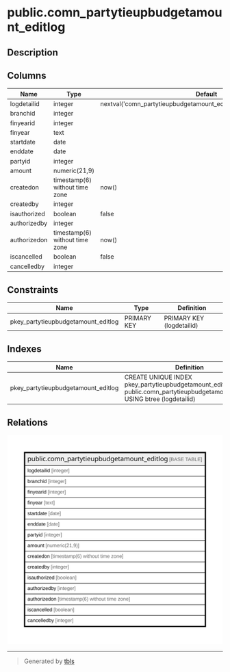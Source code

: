 # public.comn_partytieupbudgetamount_editlog

## Description

## Columns

| Name | Type | Default | Nullable | Children | Parents | Comment |
| ---- | ---- | ------- | -------- | -------- | ------- | ------- |
| logdetailid | integer | nextval('comn_partytieupbudgetamount_editlog_logdetailid_seq'::regclass) | false |  |  |  |
| branchid | integer |  | true |  |  |  |
| finyearid | integer |  | true |  |  |  |
| finyear | text |  | true |  |  |  |
| startdate | date |  | true |  |  |  |
| enddate | date |  | true |  |  |  |
| partyid | integer |  | true |  |  |  |
| amount | numeric(21,9) |  | true |  |  |  |
| createdon | timestamp(6) without time zone | now() | true |  |  |  |
| createdby | integer |  | true |  |  |  |
| isauthorized | boolean | false | true |  |  |  |
| authorizedby | integer |  | true |  |  |  |
| authorizedon | timestamp(6) without time zone | now() | true |  |  |  |
| iscancelled | boolean | false | true |  |  |  |
| cancelledby | integer |  | true |  |  |  |

## Constraints

| Name | Type | Definition |
| ---- | ---- | ---------- |
| pkey_partytieupbudgetamount_editlog | PRIMARY KEY | PRIMARY KEY (logdetailid) |

## Indexes

| Name | Definition |
| ---- | ---------- |
| pkey_partytieupbudgetamount_editlog | CREATE UNIQUE INDEX pkey_partytieupbudgetamount_editlog ON public.comn_partytieupbudgetamount_editlog USING btree (logdetailid) |

## Relations

![er](public.comn_partytieupbudgetamount_editlog.svg)

---

> Generated by [tbls](https://github.com/k1LoW/tbls)
